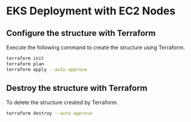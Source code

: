 # EKS Deployment with EC2 Nodes

## Configure the structure with Terraform
Execute the following command to create the structure using Terraform.

```bash
terraform init
terraform plan
terraform apply --auto-approve
```

## Destroy the structure with Terraform

To delete the structure created by Terraform.

```bash
terraform destroy --auto-approve
```
